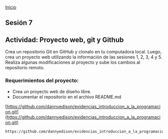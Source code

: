 <!-- No borrar o modificar -->
[Inicio](./index.md)

## Sesión 7 


<!-- Su documentación aquí -->

## Actividad: Proyecto web, git y Github

Crea un repositorio Git en GitHub y clonalo en tu computadora local. Luego, crea un proyecto web utilizando la información de las sesiones 1, 2, 3, 4 y 5. Realiza algunas modificaciones al proyecto y sube los cambios al repositorio remoto.

### Requerimientos del proyecto:

* Crea un proyecto web de diseño libre.
* Documentar el repositorio en el archivo README.md

[https://github.com/dannyedison/evidencias_introduccion_a_la_programacion.git](https://github.com/dannyedison/evidencias_introduccion_a_la_programacion.git)

```
https://github.com/dannyedison/evidencias_introduccion_a_la_programacion.git
```

